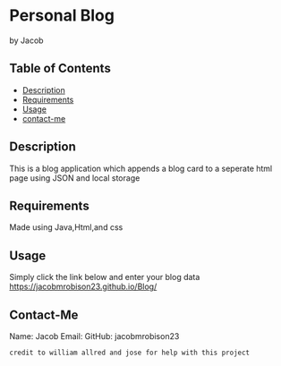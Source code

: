 # Personal Blog
  by Jacob
  
  ## Table of Contents
  - [Description](#description)
  - [Requirements](#requirements)
  - [Usage](#usage)
  - [contact-me](#contact-me)
    
    
  
  ## Description
  This is a blog application which appends a blog card to a seperate html page using JSON and local storage
  ## Requirements
  Made using Java,Html,and css
  ## Usage
  Simply click the link below and enter your blog data
  https://jacobmrobison23.github.io/Blog/
  
  ## Contact-Me
  Name: Jacob
  Email: 
    GitHub: jacobmrobison23

    credit to william allred and jose for help with this project


  
